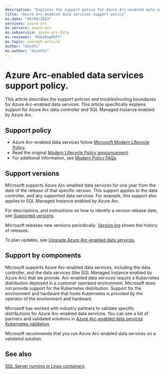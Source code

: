```yaml
---
description: "Explains the support policy for Azure Arc-enabled data services"
title: "Azure Arc-enabled data services support policy"
ms.date: "08/08/2022"
services: azure-arc
ms.service: azure-arc
ms.subservice: azure-arc-data
ms.reviewer: "MikeRayMSFT"
ms.topic: concept-article
author: "dnethi"
ms.author: "dinethi"
---
```

# Azure Arc-enabled data services support policy. 

This article describes the support policies and troubleshooting boundaries for Azure Arc-enabled data services. This article specifically explains support for Azure Arc data controller and SQL Managed Instance enabled by Azure Arc.

## Support policy
- Azure Arc-enabled data services follow [Microsoft Modern Lifecycle Policy](https://support.microsoft.com/help/30881/modern-lifecycle-policy).
- Read the original [Modern Lifecycle Policy announcement](https://support.microsoft.com/help/447912/announcing-microsoft-modern-lifecycle-policy).
- For additional information, see [Modern Policy FAQs](https://support.microsoft.com/help/30882/modern-lifecycle-policy-faq).

## Support versions

Microsoft supports Azure Arc-enabled data services for one year from the date of the release of that specific version. This support applies to the data controller, and any supported data services. For example, this support also applies to SQL Managed Instance enabled by Azure Arc. 

For descriptions, and instructions on how to identify a version release date, see [Supported versions](upgrade-overview.md#supported-versions). 

Microsoft releases new versions periodically. [Version log](version-log.md) shows the history of releases.

To plan updates, see [Upgrade Azure Arc-enabled data services](upgrade-overview.md).

## Support by components

Microsoft supports Azure Arc-enabled data services, including the data controller, and the data services (like SQL Managed Instance enabled by Azure Arc) that we provide. Arc-enabled data services require a Kubernetes distribution deployed in a customer operated environment. Microsoft does not provide support for the Kubernetes distribution. Support for the environment and hardware that hosts Kubernetes is provided by the operator of the environment and hardware.

Microsoft has worked with industry partners to validate specific distributions for Azure Arc-enabled data services. You can see a list of partners and validated solutions in [Azure Arc-enabled data services Kubernetes validation](validation-program.md).

Microsoft recommends that you run Azure Arc-enabled data services on a validated solution.

## See also

[SQL Server running in Linux containers](/troubleshoot/sql/general/support-policy-sql-server)